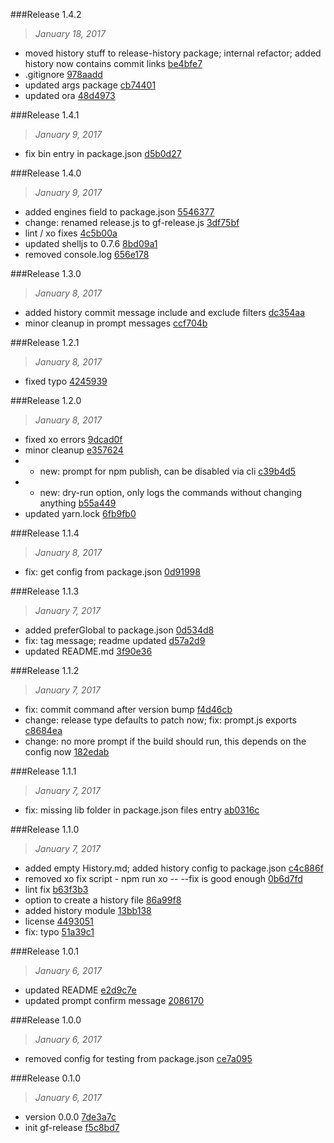 

###Release 1.4.2
>*January 18, 2017*
 * moved history stuff to release-history package; internal refactor; added history now contains commit links [be4bfe7](git@github.com:stbaer/gf-release.git/be4bfe75f6a4e2689f2e0e087904d0cfc8b28835)
 * .gitignore [978aadd](git@github.com:stbaer/gf-release.git/978aaddbe5df4c5bc35d3efb9d4cbbe75af59c80)
 * updated args package [cb74401](git@github.com:stbaer/gf-release.git/cb744016da4dfc60009f3cbf61facba85bc2476f)
 * updated ora [48d4973](git@github.com:stbaer/gf-release.git/48d4973ff00876795e10e58f404c7eea609ab236)



###Release 1.4.1
>*January 9, 2017*
 * fix bin entry in package.json [d5b0d27](git@github.com:stbaer/gf-release.gitcommit/d5b0d279b5093bbb9c33f1343d20c58ca1490e6c)

###Release 1.4.0
>*January 9, 2017*
 * added engines field to package.json [5546377](git@github.com:stbaer/gf-release.gitcommit/5546377403474054ecaa0fd2a8c0aea6eb323351)
 * change: renamed release.js to gf-release.js [3df75bf](git@github.com:stbaer/gf-release.gitcommit/3df75bfd72652438ec32754696866db181f67707)
 * lint / xo fixes [4c5b00a](git@github.com:stbaer/gf-release.gitcommit/4c5b00a1f4701af156a79e1872ae81d53bfa48f2)
 * updated shelljs to 0.7.6 [8bd09a1](git@github.com:stbaer/gf-release.gitcommit/8bd09a1e17a14ff8cebd08d19724af6b3028420b)
 * removed console.log [656e178](git@github.com:stbaer/gf-release.gitcommit/656e17852dd536ec7868f70c2f5ea74ea604f2c2)

###Release 1.3.0
>*January 8, 2017*
 * added history commit message include and exclude filters [dc354aa](git@github.com:stbaer/gf-release.gitcommit/dc354aad2bfc6cc0d5e601eb2abf3efc982992d2)
 * minor cleanup in prompt messages [ccf704b](git@github.com:stbaer/gf-release.gitcommit/ccf704bf538b31d96b22cf625d604f9074f4a1e5)

###Release 1.2.1
>*January 8, 2017*
 * fixed typo [4245939](git@github.com:stbaer/gf-release.gitcommit/4245939e60b7454d87a83a364c33fdc8ce54c307)

###Release 1.2.0
>*January 8, 2017*
 * fixed xo errors [9dcad0f](git@github.com:stbaer/gf-release.gitcommit/9dcad0f7f79ce506848994cfdb14aeb61f2535ed)
 * minor cleanup [e357624](git@github.com:stbaer/gf-release.gitcommit/e3576242b0ca89dc89e44a014018eb37a8895a19)
 * - new: prompt for npm publish, can be disabled via cli [c39b4d5](git@github.com:stbaer/gf-release.gitcommit/c39b4d56a5dc4929ea91ba3278ed54d21f65b9b1)
 * - new: dry-run option, only logs the commands without changing anything [b55a449](git@github.com:stbaer/gf-release.gitcommit/b55a449448cdf5aca5bcc02544f7eab43f6f764b)
 * updated yarn.lock [6fb9fb0](git@github.com:stbaer/gf-release.gitcommit/6fb9fb00bb1827f77b5757cca65d8a2f1f4d1a4b)

###Release 1.1.4
>*January 8, 2017*
 * fix: get config from package.json [0d91998](git@github.com:stbaer/gf-release.gitcommit/0d91998131c53417e39561c7d0394cfc262df99e)

###Release 1.1.3
>*January 7, 2017*
 * added preferGlobal to package.json [0d534d8](git@github.com:stbaer/gf-release.gitcommit/0d534d8390513d4cb90752b86f3e6141e1fe809e)
 * fix: tag message; readme updated [d57a2d9](git@github.com:stbaer/gf-release.gitcommit/d57a2d9922e5e930d4bb9310b7da4f64dc209b8e)
 * updated README.md [3f90e36](git@github.com:stbaer/gf-release.gitcommit/3f90e36827e4dd6f554d2e2ca9ca195e628aec78)

###Release 1.1.2
>*January 7, 2017*
 * fix: commit command after version bump [f4d46cb](git@github.com:stbaer/gf-release.gitcommit/f4d46cb5e2723d788999c1383e5aecdf2103744b)
 * change: release type defaults to patch now; fix: prompt.js exports [c8684ea](git@github.com:stbaer/gf-release.gitcommit/c8684eae21e6dd886f0e3be92b31962f90b8657f)
 * change: no more prompt if the build should run, this depends on the config now [182edab](git@github.com:stbaer/gf-release.gitcommit/182edabf50a1d806ff94c4725d27ffab3208a35a)

###Release 1.1.1
>*January 7, 2017*
 * fix: missing lib folder in package.json files entry [ab0316c](git@github.com:stbaer/gf-release.gitcommit/ab0316c17f16c23c229f1ab3bd8bd3c58597b7b1)

###Release 1.1.0
>*January 7, 2017*
 * added empty History.md; added history config to package.json [c4c886f](git@github.com:stbaer/gf-release.gitcommit/c4c886feb5a54833046ebfb30a98670b55537e95)
 * removed xo fix script - npm run xo -- --fix is good enough [0b6d7fd](git@github.com:stbaer/gf-release.gitcommit/0b6d7fd9b1e2bf9482a9b3fbf6fce49934891222)
 * lint fix [b63f3b3](git@github.com:stbaer/gf-release.gitcommit/b63f3b3740acceae36fd5975bbf230f2aa633a44)
 * option to create a history file [86a99f8](git@github.com:stbaer/gf-release.gitcommit/86a99f81d7a598b16e707230ea985ea2cc2780fa)
 * added history module [13bb138](git@github.com:stbaer/gf-release.gitcommit/13bb138e244eacac52650fef5f33dd927274f527)
 * license [4493051](git@github.com:stbaer/gf-release.gitcommit/4493051b6789076faa1eb32781f489515400a8e3)
 * fix: typo [51a39c1](git@github.com:stbaer/gf-release.gitcommit/51a39c1ac642b6bac3e9cab51f0e862bdd15d6d6)

###Release 1.0.1
>*January 6, 2017*
 * updated README [e2d9c7e](git@github.com:stbaer/gf-release.gitcommit/e2d9c7eedab33ad4d3bacae91c7547ca0a5bd493)
 * updated prompt confirm message [2086170](git@github.com:stbaer/gf-release.gitcommit/2086170fb241ad424fa70583b70f0f3f90eaa057)

###Release 1.0.0
>*January 6, 2017*
 * removed config for testing from package.json [ce7a095](git@github.com:stbaer/gf-release.gitcommit/ce7a095cf39330d449e877c6ec4ce4ee13cdd28c)

###Release 0.1.0
>*January 6, 2017*
 * version 0.0.0 [7de3a7c](git@github.com:stbaer/gf-release.gitcommit/7de3a7c23cf2c4f2d4b7e35e537619bb00d19567)
 * init gf-release [f5c8bd7](git@github.com:stbaer/gf-release.gitcommit/f5c8bd7e328dacc064a82f93697824a3698eac20)
